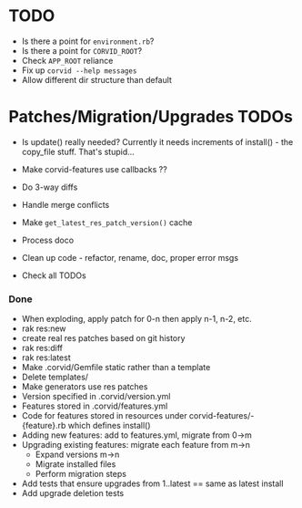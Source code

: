 TODO
====
* Is there a point for `environment.rb`?
* Is there a point for `CORVID_ROOT`?
* Check `APP_ROOT` reliance
* Fix up `corvid --help messages`
* Allow different dir structure than default

Patches/Migration/Upgrades TODOs
================================
* Is update() really needed? Currently it needs increments of install() - the copy_file stuff. That's stupid...
* Make corvid-features use callbacks ??
* Do 3-way diffs
* Handle merge conflicts

* Make `get_latest_res_patch_version()` cache
* Process doco
* Clean up code - refactor, rename, doc, proper error msgs
* Check all TODOs

### Done
* When exploding, apply patch for 0-n then apply n-1, n-2, etc.
* rak res:new
* create real res patches based on git history
* rak res:diff
* rak res:latest
* Make .corvid/Gemfile static rather than a template
* Delete templates/
* Make generators use res patches
* Version specified in .corvid/version.yml
* Features stored in .corvid/features.yml
* Code for features stored in resources under corvid-features/-{feature}.rb which defines install()
* Adding new features: add to features.yml, migrate from 0->m
* Upgrading existing features: migrate each feature from m->n
  * Expand versions m->n
  * Migrate installed files
  * Perform migration steps
* Add tests that ensure upgrades from 1..latest == same as latest install
* Add upgrade deletion tests
